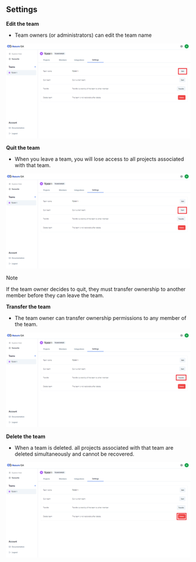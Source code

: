 ## Settings 


**Edit the team** 

- Team owners (or administrators) can edit the team name

![SS1](./TeamImages/SS1.png)

**Quit the team**

- When you leave a team, you will lose access to all projects associated with that team.

![SS2](./TeamImages/SS2.png)

> [!NOTE]
> If the team owner decides to quit, they must transfer ownership to another member before they can leave the team. 

**Transfer the team** 

- The team owner can transfer ownership permissions to any member of the team.

![SS3](./TeamImages/SS3.png)

**Delete the team** 
  
- When a team is deleted. all projects associated with that team are deleted simultaneously and cannot be recovered.

![SS4](./TeamImages/SS4.png)
